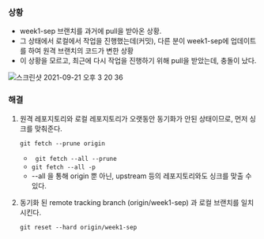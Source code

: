 

### 상황

* week1-sep 브랜치를 과거에 pull을 받아온 상황.
* 그 상태에서 로컬에서 작업을 진행했는데(커밋), 다른 분이 week1-sep에 업데이트를 하여 원격 브랜치의 코드가 변한 상황
* 이 상황을 모르고, 최근에 다시 작업을 진행하기 위해 pull을 받았는데, 충돌이 났다.

![스크린샷 2021-09-21 오후 3 20 36](https://user-images.githubusercontent.com/46016511/134121371-76d18760-fa85-4b7f-8eec-8f49ff0a49d3.png)



### 해결

1. 원격 레포지토리와 로컬 레포지토리가 오랫동안 동기화가 안된 상태이므로, 먼저 싱크를 맞춰준다.

   ```
   git fetch --prune origin
   ```

   * ``` git fetch --all --prune``` 
   * ```git fetch --all -p```
   * --all 을 통해 origin 뿐 아닌, upstream 등의 레포지토리와도 싱크를 맞출 수 있다.

2. 동기화 된 remote tracking branch (origin/week1-sep) 과 로컬 브랜치를 일치시킨다.

   ```
   git reset --hard origin/week1-sep
   ```

   

